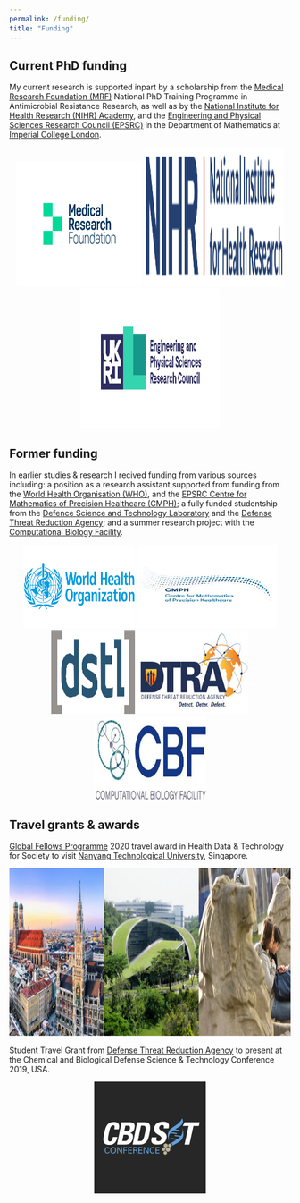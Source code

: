 ```yaml
---
permalink: /funding/
title: "Funding"
---
```


## Current PhD funding

My current research is supported inpart by a scholarship from the [Medical Research Foundation (MRF)](https://www.medicalresearchfoundation.org.uk/) National PhD Training Programme in Antimicrobial Resistance Research, as well as by the [National Institute for Health Research (NIHR) Academy](https://www.nihr.ac.uk/), and the [Engineering and Physical Sciences Research Council (EPSRC)](https://epsrc.ukri.org/) in the Department of Mathematics at [Imperial College London](https://www.imperial.ac.uk/).

<p align="center">
  <img src="/images/funding/mrf.jpg" height="225px" width="225px" />
  <img src="/images/funding/nihr-logo.png" height="250px" width="250px" />
  <img src="/images/funding/epsrc.jpeg" height="250px" width="250px" />
</p>

## Former funding

In earlier studies & research I recived funding from various sources including: a position as a research assistant supported from funding from the [World Health Organisation (WHO)](https://www.who.int/), and the [EPSRC Centre for Mathematics of Precision Healthcare (CMPH)](https://www.imperial.ac.uk/mathematics-precision-healthcare); a fully funded studentship from the [Defence Science and Technology Laboratory](https://www.gov.uk/government/organisations/defence-science-and-technology-laboratory) and the [Defense Threat Reduction Agency](https://www.dtra.mil/); and a summer research project with the [Computational Biology Facility](https://www.liverpool.ac.uk/computational-biology-facility/).

<p align="center">
  <img src="/images/funding/World-Health-Organization-WHO-Logo.png" height="150px" width="200px" />
  <img src="/images/funding/cmph.jpg" height="150px" width="250px" />
  <img src="/images/funding/dstl.png" height="150px" width="150px" />
  <img src="/images/funding/dtra.jpg" height="150px" width="200px" />
  <img src="/images/funding/cbf.jpeg" height="150px" width="200px" />
</p>


## Travel grants & awards

[Global Fellows Programme](https://www.imperial.ac.uk/study/pg/graduate-school/global-fellows-programme/) 2020 travel award in Health Data & Technology for Society to visit [Nanyang Technological University](https://www.ntu.edu.sg/Pages/home.aspx), Singapore.

<p align="center">
  <img src="/images/funding/global_fellows.jpg" height="300px" width="600px" />
</p>

Student Travel Grant from [Defense Threat Reduction Agency](https://www.dtra.mil/) to present at the Chemical and Biological Defense Science & Technology Conference 2019, USA. 

<p align="center">
  <img src="/images/funding/cbdst.png" height="200px" width="200px" />
</p>